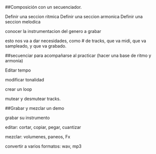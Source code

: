 



##Composición con un secuenciador.

Definir una seccion ritmica
Definir una seccion armonica
Definir una seccion melodica

conocer la instrumentacion del genero a grabar

esto nos va a dar necesidades, como # de tracks, que va midi, que va sampleado, y que va grabado.

##secuenciar para acompañarse al practicar (hacer una base de ritmo y armonía)


Editar tempo  

modificar tonalidad

crear un loop

mutear y desmutear tracks.

##Grabar y mezclar un demo

grabar su instrumento

editar: cortar, copiar, pegar, cuantizar

mezclar: volumenes, paneos, Fx

convertir a varios formatos: wav, mp3


